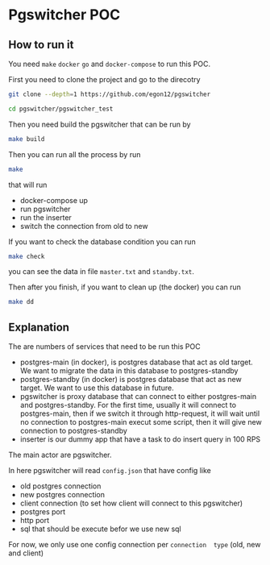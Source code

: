 # Pgswitcher POC

## How to run it

You need `make` `docker` `go` and `docker-compose` to run 
this POC.

First you need to clone the project and go to the direcotry

```sh
git clone --depth=1 https://github.com/egon12/pgswitcher

cd pgswitcher/pgswitcher_test
```

Then you need build the pgswitcher that can be run by

```sh
make build
```

Then you can run all the process by run

```sh
make
```

that will run
- docker-compose up
- run pgswitcher
- run the inserter
- switch the connection from old to new

If you want to check the database condition you can run

```sh
make check
```
you can see the data in file `master.txt` and `standby.txt`.

Then after you finish, if you want to clean up (the docker)
you can run 

```sh
make dd
```

## Explanation

The are numbers of services that need to be run this POC
- postgres-main (in docker), is postgres database
  that act as old target. We want to migrate the data
  in this database to postgres-standby
- postgres-standby (in docker) is postgres database
  that act as new target. We want to use this database
  in future.
- pgswitcher is proxy database that can connect to either
  postgres-main and postgres-standby. For the first time,
  usually it will connect to postgres-main, then if we switch
  it through http-request, it will wait until no connection
  to postgres-main execut some script, then it will 
  give new connection to postgres-standby
- inserter is our dummy app that have a task to do insert
  query in 100 RPS

The main actor are pgswitcher.

In here pgswitcher will read `config.json` that have config like
- old postgres connection
- new postgres connection
- client connection (to set how client will connect to this pgswitcher)
- postgres port
- http port
- sql that should be execute befor we use new sql

For now, we only use one config connection per `connection 
type` (old, new and client)
